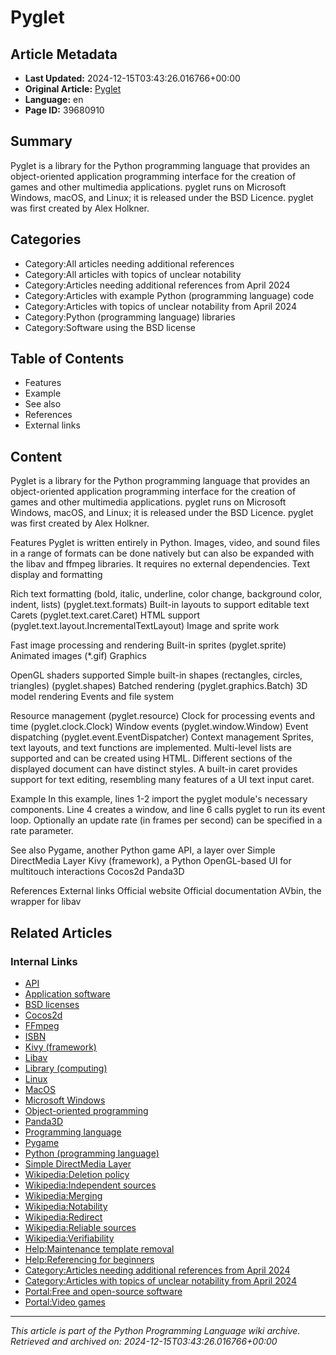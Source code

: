# Pyglet

## Article Metadata

- **Last Updated:** 2024-12-15T03:43:26.016766+00:00
- **Original Article:** [Pyglet](https://en.wikipedia.org/wiki/Pyglet)
- **Language:** en
- **Page ID:** 39680910

## Summary

Pyglet is a library for the Python programming language that provides an object-oriented application programming interface for the creation of games and other multimedia applications. pyglet runs on Microsoft Windows, macOS, and Linux; it is released under the BSD Licence. pyglet was first created by Alex Holkner.

## Categories

- Category:All articles needing additional references
- Category:All articles with topics of unclear notability
- Category:Articles needing additional references from April 2024
- Category:Articles with example Python (programming language) code
- Category:Articles with topics of unclear notability from April 2024
- Category:Python (programming language) libraries
- Category:Software using the BSD license

## Table of Contents

- Features
- Example
- See also
- References
- External links

## Content

Pyglet is a library for the Python programming language that provides an object-oriented application programming interface for the creation of games and other multimedia applications. pyglet runs on Microsoft Windows, macOS, and Linux; it is released under the BSD Licence. pyglet was first created by Alex Holkner.

Features
Pyglet is written entirely in Python. Images, video, and sound files in a range of formats can be done natively but can also be expanded with the libav and ffmpeg libraries. It requires no external dependencies.
Text display and formatting

Rich text formatting (bold, italic, underline, color change, background color, indent, lists) (pyglet.text.formats)
Built-in layouts to support editable text
Carets (pyglet.text.caret.Caret)
HTML support (pyglet.text.layout.IncrementalTextLayout)
Image and sprite work

Fast image processing and rendering
Built-in sprites (pyglet.sprite)
Animated images (*.gif)
Graphics

OpenGL shaders supported
Simple built-in shapes (rectangles, circles, triangles) (pyglet.shapes)
Batched rendering (pyglet.graphics.Batch)
3D model rendering
Events and file system

Resource management (pyglet.resource)
Clock for processing events and time (pyglet.clock.Clock)
Window events (pyglet.window.Window)
Event dispatching (pyglet.event.EventDispatcher)
Context management
Sprites, text layouts, and text functions are implemented. Multi-level lists are supported and can be created using HTML. Different sections of the displayed document can have distinct styles. A built-in caret provides support for text editing, resembling many features of a UI text input caret.

Example
In this example, lines 1-2 import the pyglet module's necessary components. Line 4 creates a window, and line 6 calls pyglet to run its event loop. Optionally an update rate (in frames per second) can be specified in a rate parameter.

See also
Pygame, another Python game API, a layer over Simple DirectMedia Layer
Kivy (framework), a Python OpenGL-based UI for multitouch interactions
Cocos2d
Panda3D

References
External links
Official website
Official documentation
AVbin, the wrapper for libav

## Related Articles

### Internal Links

- [API](https://en.wikipedia.org/wiki/API)
- [Application software](https://en.wikipedia.org/wiki/Application_software)
- [BSD licenses](https://en.wikipedia.org/wiki/BSD_licenses)
- [Cocos2d](https://en.wikipedia.org/wiki/Cocos2d)
- [FFmpeg](https://en.wikipedia.org/wiki/FFmpeg)
- [ISBN](https://en.wikipedia.org/wiki/ISBN)
- [Kivy (framework)](https://en.wikipedia.org/wiki/Kivy_(framework))
- [Libav](https://en.wikipedia.org/wiki/Libav)
- [Library (computing)](https://en.wikipedia.org/wiki/Library_(computing))
- [Linux](https://en.wikipedia.org/wiki/Linux)
- [MacOS](https://en.wikipedia.org/wiki/MacOS)
- [Microsoft Windows](https://en.wikipedia.org/wiki/Microsoft_Windows)
- [Object-oriented programming](https://en.wikipedia.org/wiki/Object-oriented_programming)
- [Panda3D](https://en.wikipedia.org/wiki/Panda3D)
- [Programming language](https://en.wikipedia.org/wiki/Programming_language)
- [Pygame](https://en.wikipedia.org/wiki/Pygame)
- [Python (programming language)](https://en.wikipedia.org/wiki/Python_(programming_language))
- [Simple DirectMedia Layer](https://en.wikipedia.org/wiki/Simple_DirectMedia_Layer)
- [Wikipedia:Deletion policy](https://en.wikipedia.org/wiki/Wikipedia:Deletion_policy)
- [Wikipedia:Independent sources](https://en.wikipedia.org/wiki/Wikipedia:Independent_sources)
- [Wikipedia:Merging](https://en.wikipedia.org/wiki/Wikipedia:Merging)
- [Wikipedia:Notability](https://en.wikipedia.org/wiki/Wikipedia:Notability)
- [Wikipedia:Redirect](https://en.wikipedia.org/wiki/Wikipedia:Redirect)
- [Wikipedia:Reliable sources](https://en.wikipedia.org/wiki/Wikipedia:Reliable_sources)
- [Wikipedia:Verifiability](https://en.wikipedia.org/wiki/Wikipedia:Verifiability)
- [Help:Maintenance template removal](https://en.wikipedia.org/wiki/Help:Maintenance_template_removal)
- [Help:Referencing for beginners](https://en.wikipedia.org/wiki/Help:Referencing_for_beginners)
- [Category:Articles needing additional references from April 2024](https://en.wikipedia.org/wiki/Category:Articles_needing_additional_references_from_April_2024)
- [Category:Articles with topics of unclear notability from April 2024](https://en.wikipedia.org/wiki/Category:Articles_with_topics_of_unclear_notability_from_April_2024)
- [Portal:Free and open-source software](https://en.wikipedia.org/wiki/Portal:Free_and_open-source_software)
- [Portal:Video games](https://en.wikipedia.org/wiki/Portal:Video_games)

---
_This article is part of the Python Programming Language wiki archive._
_Retrieved and archived on: 2024-12-15T03:43:26.016766+00:00_